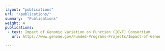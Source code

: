 ```yaml
---
layout: "publications"
url: "/publications/"
summary:  "Publications"
weight: 4
publications:
 - text: Impact of Genomic Variation on Function (IGVF) Consortium
   url: https://www.genome.gov/Funded-Programs-Projects/Impact-of-Genomic-Variation-on-Function-Consortium

---
```

